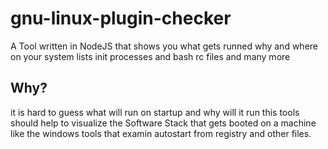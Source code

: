 # gnu-linux-plugin-checker
A Tool written in NodeJS that shows you what gets runned why and where on your system lists init processes and bash rc files and many more


## Why? 
it is hard to guess what will run on startup and why will it run this tools should help to visualize the Software Stack that gets booted on a machine
like the windows tools that examin autostart from registry and other files.
